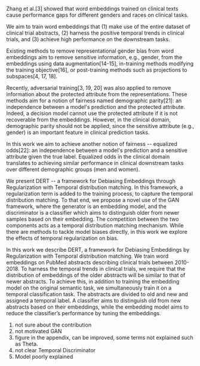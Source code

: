 Zhang et al.[3] showed that word embeddings trained on clinical texts cause performance gaps for different genders and races on clinical tasks.

We aim to train word embeddings that (1) make use of the entire dataset of clinical trial abstracts, (2) harness the positive temporal trends in clinical trials, and (3) achieve high performance on the downstream tasks.

Existing methods to remove representational gender bias from word embeddings aim to remove sensitive information, e.g., gender, from the embeddings using data augmentation[14-15], in-training methods modifying the training objective[16], or post-training methods such as projections to subspaces[4, 17, 18].

Recently, adversarial training[3, 19, 20] was also applied to remove information about the protected attribute from the representations. These methods aim for a notion of fairness named demographic parity[21]: an independence between a model's prediction and the protected attribute. Indeed, a decision model cannot use the protected attribute if it is not recoverable from the embeddings. However, in the clinical domain, demographic parity should not be applied, since the sensitive attribute (e.g., gender) is an important feature in clinical prediction tasks.

In this work we aim to achieve another notion of fairness -- equalized odds[22]: an independence between a model's prediction and a sensitive attribute given the true label. Equalized odds in the clinical domain translates to achieving similar performance in clinical downstream tasks over different demographic groups (men and women).

We present DERT -- a framework for Debiasing Embeddings through Regularization with Temporal distribution matching. In this framework, a regularization term is added to the training process, to capture the temporal distribution matching. To that end, we propose a novel use of the GAN framework, where the generator is an embedding model, and the discriminator is a classifier which aims to distinguish older from newer samples based on their embedding. The competition between the two components acts as a temporal distribution matching mechanism. While there are methods to tackle model biases directly, in this work we explore the effects of temporal regularization on bias.

In this work we describe DERT, a framework for Debiasing Embeddings by Regularization with Temporal distribution matching. We train word embeddings on PubMed abstracts describing clinical trials between 2010-2018. To harness the temporal trends in clinical trials, we require that the distribution of embeddings of the older abstracts will be similar to that of newer abstracts. To achieve this, in addition to training the embedding model on the original semantic task, we simultaneously train it on a temporal classification task. The abstracts are divided to old and new and assigned a temporal label. A classifier aims to distinguish old from new abstracts based on their embeddings, while the embedding model aims to reduce the classifier’s performance by tuning the embeddings.

1. not sure about the contribution
2. not motivated GAN
3. figure in the appendix, can be improved, some terms not explained such as Theta. 
4. not clear Temporal Discriminator
5. Model poorly explained 
